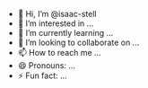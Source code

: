 - 👋 Hi, I’m @isaac-stell
- 👀 I’m interested in ...
- 🌱 I’m currently learning ...
- 💞️ I’m looking to collaborate on ...
- 📫 How to reach me ...
- 😄 Pronouns: ...
- ⚡ Fun fact: ...

<!---
isaac-stell/isaac-stell is a ✨ special ✨ repository because its `README.md` (this file) appears on your GitHub profile.
You can click the Preview link to take a look at your changes.
--->
